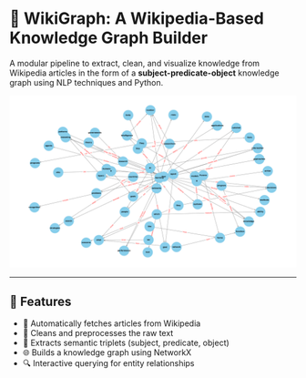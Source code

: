 # 🧠 WikiGraph: A Wikipedia-Based Knowledge Graph Builder

A modular pipeline to extract, clean, and visualize knowledge from Wikipedia articles in the form of a **subject-predicate-object** knowledge graph using NLP techniques and Python.

![Graph Output](data/kg_output.png)

---

## 🚀 Features

- 📄 Automatically fetches articles from Wikipedia  
- 🧹 Cleans and preprocesses the raw text  
- 🧠 Extracts semantic triplets (subject, predicate, object)  
- 🌐 Builds a knowledge graph using NetworkX  
- 🔍 Interactive querying for entity relationships  


